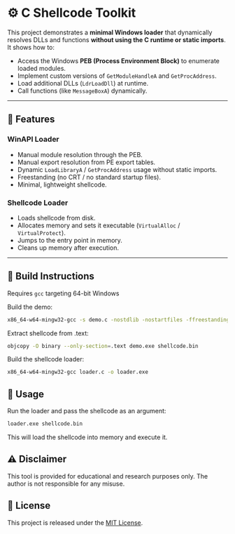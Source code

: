 # ⚙️ C Shellcode Toolkit

This project demonstrates a **minimal Windows loader** that dynamically resolves DLLs and functions **without using the C runtime or static imports**. It shows how to:

- Access the Windows **PEB (Process Environment Block)** to enumerate loaded modules.
- Implement custom versions of `GetModuleHandleA` and `GetProcAddress`.
- Load additional DLLs (`LdrLoadDll`) at runtime.
- Call functions (like `MessageBoxA`) dynamically.

---

## 🔹 Features

### WinAPI Loader
- Manual module resolution through the PEB.
- Manual export resolution from PE export tables.
- Dynamic `LoadLibraryA` / `GetProcAddress` usage without static imports.
- Freestanding (no CRT / no standard startup files).
- Minimal, lightweight shellcode.

### Shellcode Loader
- Loads shellcode from disk.
- Allocates memory and sets it executable (`VirtualAlloc` / `VirtualProtect`).
- Jumps to the entry point in memory.
- Cleans up memory after execution.

---

## 🔹 Build Instructions

Requires `gcc` targeting 64-bit Windows

Build the demo:
```bash
x86_64-w64-mingw32-gcc -s demo.c -nostdlib -nostartfiles -ffreestanding -fno-ident -Wl,-subsystem,windows -e _start -Os -fPIC -fno-asynchronous-unwind-tables -T linker.ld -o demo.exe
```

Extract shellcode from .text:
```bash
objcopy -O binary --only-section=.text demo.exe shellcode.bin
```

Build the shellcode loader:
```bash
x86_64-w64-mingw32-gcc loader.c -o loader.exe
```

## 🔹 Usage
Run the loader and pass the shellcode as an argument:
```bash
loader.exe shellcode.bin
```
This will load the shellcode into memory and execute it.

## ⚠️ Disclaimer
This tool is provided for educational and research purposes only. The author is not responsible for any misuse.

## 📜 License

This project is released under the [MIT License](LICENSE).








